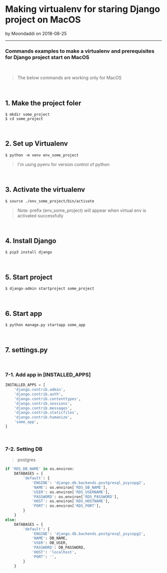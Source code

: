 # Making virtualenv for staring Django project on MacOS

by Moondaddi on 2018-08-25

---

### Commands examples to make a virtualenv and prerequisites for Django project start on MacOS

<br />

> The below commands are working only for MacOS

<br />

## 1. Make the project foler

```code
$ mkdir some_project
$ cd some_project
```

<br />

## 2. Set up Virtualenv

```code
$ python -m venv env_some_project
```

> I'm using pyenv for version control of python

<br />

## 3. Activate the virtualenv

```code
$ source ./env_some_project/bin/activate
```

> Note: prefix (env_some_project) will appear when virtual env is activated successfully

<br />

## 4. Install Django

```code
$ pip3 install django
```

<br />

## 5. Start project

```code
$ django-admin startproject some_project
```

<br />

## 6. Start app

```code
$ python manage.py startapp some_app
```

<br />

## 7. settings.py

<br />

### 7-1. Add app in [INSTALLED_APPS]

```python
INSTALLED_APPS = [
    'django.contrib.admin',
    'django.contrib.auth',
    'django.contrib.contenttypes',
    'django.contrib.sessions',
    'django.contrib.messages',
    'django.contrib.staticfiles',
    'django.contrib.humanize',
    'some_app',
]
```

<br />

### 7-2. Setting DB

> postgres

```python
if 'RDS_DB_NAME' in os.environ:
    DATABASES = {
        'default': {
            'ENGINE': 'django.db.backends.postgresql_psycopg2',
            'NAME': os.environ['RDS_DB_NAME'],
            'USER': os.environ['RDS_USERNAME'],
            'PASSWORD': os.environ['RDS_PASSWORD'],
            'HOST': os.environ['RDS_HOSTNAME'],
            'PORT': os.environ['RDS_PORT'],
        }
    }
else:
    DATABASES = {
        'default': {
            'ENGINE': 'django.db.backends.postgresql_psycopg2',
            'NAME': DB_NAME,
            'USER': DB_USER,
            'PASSWORD': DB_PASSWORD,
            'HOST': 'localhost',
            'PORT': '',
        }
    }
```
